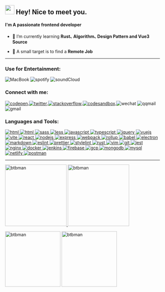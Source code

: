<h2 align="left"><img src="https://emojis.slackmojis.com/emojis/images/1531849430/4246/blob-sunglasses.gif?1531849430" width="30"/> Hey! Nice to meet you.</h1>
<h4 align="left">I'm A passionate frontend developer</h3>

- 🌱 I’m currently learning **Rust､ Algorithm､ Design Pattern and Vue3 Source**

- 🎯 A small target is to find a **Remote Job**

---

<h3 align="left">Use for Entertainment:</h3>
<p>
  <img
    src="https://img.shields.io/badge/Apple-MacBook_Pro-999999?style=for-the-badge&logo=apple&logoColor=white"
    alt="MacBook"
  />
  <img
    src="https://img.shields.io/badge/Spotify-1ED760?&style=for-the-badge&logo=spotify&logoColor=white"
    alt="spotify"
  />
  <img
    src="https://img.shields.io/badge/SoundCloud-FF3300?style=for-the-badge&logo=soundcloud&logoColor=white"
    alt="soundCloud"
  />
</p>

<h3 align="left">Connect with me:</h3>
<p align="left">
  <a href="https://codepen.io/btbman" target="blank">
    <img
      align="center"
      src="https://img.shields.io/badge/Codepen-000000?style=for-the-badge&logo=codepen&logoColor=white"
      alt="codepen"
    />
  </a>
  <a href="https://twitter.com/btbmannn" target="blank">
    <img
      align="center"
      src="https://img.shields.io/badge/Twitter-1DA1F2?style=flat-square&logo=twitter&logoColor=white"
      alt="twitter"
    />
  </a>
  <a href="https://stackoverflow.com/users/12450455/btb" target="blank">
    <img
      align="center"
      src="https://img.shields.io/badge/-Stackoverflow-FE7A16?style=flat-square&logo=stack-overflow&logoColor=white"
      alt="stackoverflow"
    />
  </a>
  <a href="https://codesandbox.com/btb" target="blank">
    <img
      align="center"
      src="https://img.shields.io/badge/Codesandbox-000000?style=flat-square&logo=CodeSandbox&logoColor=white"
      alt="codesandbox"
    />
  </a>
  <img
    align="center"
    src="https://img.shields.io/badge/WeChat-WY200J-007C160?style=flat-square&logo=wechat&logoColor=white"
    alt="wechat"
  />
  <img
    align="center"
    src="https://img.shields.io/badge/QQMail-1498118157@qq.com-4599e7?style=flat-square&logo=gmail&logoColor=white"
    alt="qqmail"
  />
  <img
    align="center"
    src="https://img.shields.io/badge/Gmail-xiaolong1498@gmail.com-D14836?style=flat-square&logo=gmail&logoColor=white"
    alt="gmail"
  />
</p>

<h3 align="left">Languages and Tools:</h3>
<p align="left">
  <a href="https://www.w3schools.com/html/" target="_blank" rel="noreferrer">
    <img
      src="https://img.shields.io/badge/HTML5-E34F26?style=flat-square&logo=html5&logoColor=white"
      alt="html"
    />
  </a>
  <a href="https://www.w3schools.com/css/" target="_blank" rel="noreferrer">
    <img
      src="https://img.shields.io/badge/CSS3-1572B6?style=flat-square&logo=css3&logoColor=white"
      alt="html"
    />
  </a>
  <a href="https://sass-lang.com" target="_blank" rel="noreferrer">
    <img
      src="https://img.shields.io/badge/Sass-CC6699?style=flat-square&logo=sass&logoColor=white"
      alt="sass"
    />
  </a>
  <a href="https://lesscss.org/" target="_blank" rel="noreferrer">
    <img
      src="https://img.shields.io/badge/less-2B4C80?style=&logo=less&logoColor=white"
      alt="less"
    />
  </a>
  <a
    href="https://developer.mozilla.org/en-US/docs/Web/JavaScript"
    target="_blank"
    rel="noreferrer"
  >
    <img
      src="https://img.shields.io/badge/JavaScript-F7DF1E?style=flat-square&logo=javascript&logoColor=black"
      alt="javascript"
    />
  </a>
  <a href="https://www.typescriptlang.org/" target="_blank" rel="noreferrer">
    <img
      src="https://img.shields.io/badge/TypeScript-007ACC?style=flat-square&logo=typescript&logoColor=white"
      alt="typescript"
    />
  </a>
  <a href="https://jquery.com/" target="_blank" rel="noreferrer">
    <img
      src="https://img.shields.io/badge/jQuery-0769AD?style=flat-square&logo=jquery&logoColor=white"
      alt="jquery"
    />
  </a>
  <a href="https://vuejs.org/" target="_blank" rel="noreferrer">
    <img
      src="https://img.shields.io/badge/Vue.js-35495E?style=flat-square&logo=vue.js&logoColor=4FC08D"
      alt="vuejs"
    />
  </a>
  <a href="https://vitejs.dev/" target="_blank" rel="noreferrer">
    <img
      src="https://img.shields.io/badge/Vite-B73BFE?style=&logo=vite&logoColor=FFD62E"
      alt="vite"
    />
  </a>
  <a href="https://reactjs.org/" target="_blank" rel="noreferrer">
    <img
      src="https://img.shields.io/badge/React-20232A?style=flat-square&logo=react&logoColor=61DAFB"
      alt="react"
    />
  </a>
  <a href="https://nodejs.org" target="_blank" rel="noreferrer">
    <img
      src="https://img.shields.io/badge/Node.js-43853D?style=flat-square&logo=node.js&logoColor=white"
      alt="nodejs"
    />
  </a>
  <a href="https://expressjs.com" target="_blank" rel="noreferrer">
    <img
      src="https://img.shields.io/badge/Express.js-404D59?style=flat-square"
      alt="express"
    />
  </a>
  <a href="https://webpack.js.org" target="_blank" rel="noreferrer">
    <img
      src="https://img.shields.io/badge/webpack-%238DD6F9.svg?style=flat-square&logo=webpack&logoColor=black"
      alt="webpack"
    />
  </a>
  <a href="rollupjs.org" target="_blank" rel="noreferrer">
    <img
      src="https://img.shields.io/badge/rolup.js-EC4A3F?style=&logo=rollup.js&logoColor=white"
      alt="rollup"
    />
  </a>
  <a href="https://babeljs.io/" target="_blank" rel="noreferrer">
    <img
      src="https://img.shields.io/badge/Babel-F9DC3e?style=flat-square&logo=babel&logoColor=black"
      alt="babel"
    />
  </a>
  <a href="https://www.electronjs.org" target="_blank" rel="noreferrer">
    <img
      src="https://img.shields.io/badge/Electron-2B2E3A?style=&logo=electron&logoColor=9FEAF9"
      alt="electron"
    />
  </a>
  <a href="https://www.markdownguide.org/" target="_blank" rel="noreferrer">
    <img
      src="https://img.shields.io/badge/Markdown-000000?style=flat-square&logo=markdown&logoColor=white"
      alt="markdown"
    />
  </a>
  <a href="https://eslint.org/" target="_blank" rel="noreferrer">
    <img
      src="https://img.shields.io/badge/eslint-3A33D1?style=&logo=eslint&logoColor=white"
      alt="eslint"
    />
  </a>
  <a href="https://prettier.io/" target="_blank" rel="noreferrer">
    <img
      src="https://img.shields.io/badge/prettier-1A2C34?style=&logo=prettier&logoColor=F7BA3E"
      alt="prettier"
    />
  </a>
  <a href="https://stylelint.io/" target="_blank" rel="noreferrer">
    <img
      src="https://img.shields.io/badge/stylelint-000?style=&logo=stylelint&logoColor=white"
      alt="stylelint"
    />
  </a>
  <a href="https://www.rust-lang.org" target="_blank" rel="noreferrer">
    <img
      src="https://img.shields.io/badge/Rust-000000?style=flat-square&logo=rust&logoColor=white"
      alt="rust"
    />
  </a>
  <a href="https://www.vim.org/" target="_blank" rel="noreferrer">
    <img
      src="https://img.shields.io/badge/VIM-%2311AB00.svg?&style=&logo=vim&logoColor=white"
      alt="vim"
    />
  </a>
  <a href="https://git-scm.com/" target="_blank" rel="noreferrer">
    <img
      src="https://img.shields.io/badge/git-%23F05033.svg?style=flat-square&logo=git&logoColor=white"
      alt="git"
    />
  </a>
  <a href="https://jestjs.io" target="_blank" rel="noreferrer">
    <img
      src="https://img.shields.io/badge/-jest-%23C21325?style=flat-square&logo=jest&logoColor=white"
      alt="jest"
    />
  </a>
  <a href="https://www.nginx.com" target="_blank" rel="noreferrer">
    <img
      src="https://img.shields.io/badge/nginx-%23009639.svg?style=flat-square&logo=nginx&logoColor=white"
      alt="nginx"
    />
  </a>
  <a href="https://www.docker.com/" target="_blank" rel="noreferrer">
    <img
      src="https://img.shields.io/badge/docker-%230db7ed.svg?style=flat-square&logo=docker&logoColor=white"
      alt="docker"
    />
  </a>
  <a href="https://www.jenkins.io" target="_blank" rel="noreferrer">
    <img
      src="https://img.shields.io/badge/jenkins-%232C5263.svg?style=flat-square&logo=jenkins&logoColor=white"
      alt="jenkins"
    />
  </a>
  <a href="https://firebase.google.com/" target="_blank" rel="noreferrer">
    <img
      src="https://img.shields.io/badge/firebase-%23039BE5.svg?style=flat-square&logo=firebase"
      alt="firebase"
    />
  </a>
  <a href="https://cloud.google.com" target="_blank" rel="noreferrer">
    <img
      src="https://img.shields.io/badge/GoogleCloud-%234285F4.svg?style=flat-square&logo=google-cloud&logoColor=white"
      alt="gcp"
    />
  </a>
  <a href="https://www.mongodb.com/" target="_blank" rel="noreferrer">
    <img
      src="https://img.shields.io/badge/MongoDB-4EA94B?style=flat-square&logo=mongodb&logoColor=white"
      alt="mongodb"
    />
  </a>
  <a href="https://www.mysql.com/" target="_blank" rel="noreferrer">
    <img
      src="https://img.shields.io/badge/MySQL-00000F?style=flat-square&logo=mysql&logoColor=white"
      alt="mysql"
    />
  </a>
  <a href="https://www.netlify.com/" target="_blank" rel="noreferrer">
    <img
      src="https://img.shields.io/badge/Netlify-00C7B7?style=flat-square&logo=netlify&logoColor=white"
      alt="netlify"
    />
  </a>
  <a href="https://postman.com" target="_blank" rel="noreferrer">
    <img
      src="https://img.shields.io/badge/Postman-FF6C37?style=flat-square&logo=postman&logoColor=white"
      alt="postman"
    />
  </a>
</p>

---

<p align="left">
  <!-- trophy -->
  <a href="https://github.com/ryo-ma/github-profile-trophy">
    <img
      height="200px;"
      src="https://github-profile-trophy.vercel.app/?username=btbman&theme=tokyonight&no-frame=true&row=2&column=3"
      alt="btbman"
    />
  </a>
  <!-- Streak Stats -->
  <img
    height="200px;"
    src="https://github-readme-streak-stats.herokuapp.com?user=BTBMan&theme=tokyonight&date_format=%5BY.%5Dn.j&hide_border=true"
    alt="btbman"
  />
</p>

<p align="left">
  <!-- Most Used Languages -->
  <img
    height="180px;"
    src="https://github-readme-stats.vercel.app/api/top-langs?username=btbman&show_icons=true&locale=en&layout=compact&theme=tokyonight&hide_border=true"
    alt="btbman"
  />
  <!-- GitHub Stats -->
  <img
    height="180px;"
    src="https://github-readme-stats.vercel.app/api?username=btbman&show_icons=true&locale=en&count_private=true&theme=tokyonight&hide_border=true"
    alt="btbman"
  />
</p>
